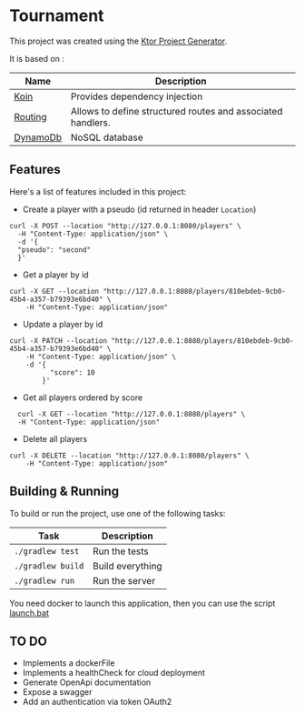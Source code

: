 # Tournament

This project was created using the [Ktor Project Generator](https://start.ktor.io).

It is based on :

| Name                                               | Description                                                 |
|----------------------------------------------------|-------------------------------------------------------------|
| [Koin](https://start.ktor.io/p/koin)               | Provides dependency injection                               |
| [Routing](https://start.ktor.io/p/routing-default) | Allows to define structured routes and associated handlers. |
| [DynamoDb](https://aws.amazon.com/fr/dynamodb/)    | NoSQL database                                              |

## Features

Here's a list of features included in this project:

- Create a player with a pseudo (id returned in header `Location`)

```
curl -X POST --location "http://127.0.0.1:8080/players" \
  -H "Content-Type: application/json" \
  -d '{
  "pseudo": "second"
  }' 
 ```

- Get a player by id

```
curl -X GET --location "http://127.0.0.1:8080/players/810ebdeb-9cb0-45b4-a357-b79393e6bd40" \
    -H "Content-Type: application/json" 
 ```

- Update a player by id

```
curl -X PATCH --location "http://127.0.0.1:8080/players/810ebdeb-9cb0-45b4-a357-b79393e6bd40" \
    -H "Content-Type: application/json" \
    -d '{
          "score": 10
        }'
 ```

- Get all players ordered by score

```
  curl -X GET --location "http://127.0.0.1:8080/players" \
  -H "Content-Type: application/json"
 ```

- Delete all players

```
curl -X DELETE --location "http://127.0.0.1:8080/players" \
    -H "Content-Type: application/json"
```

## Building & Running

To build or run the project, use one of the following tasks:

| Task              | Description      |
|-------------------|------------------|
| `./gradlew test`  | Run the tests    |
| `./gradlew build` | Build everything | 
| `./gradlew run`   | Run the server   | 

You need docker to launch this application, then you can use the script [launch.bat](./launch.bat)

## TO DO

- Implements a dockerFile
- Implements a healthCheck for cloud deployment
- Generate OpenApi documentation
- Expose a swagger
- Add an authentication via token OAuth2